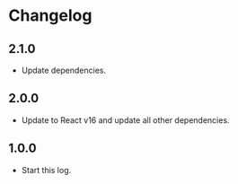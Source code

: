 # Changelog

## 2.1.0

- Update dependencies.

## 2.0.0

- Update to React v16 and update all other dependencies.

## 1.0.0

- Start this log.
